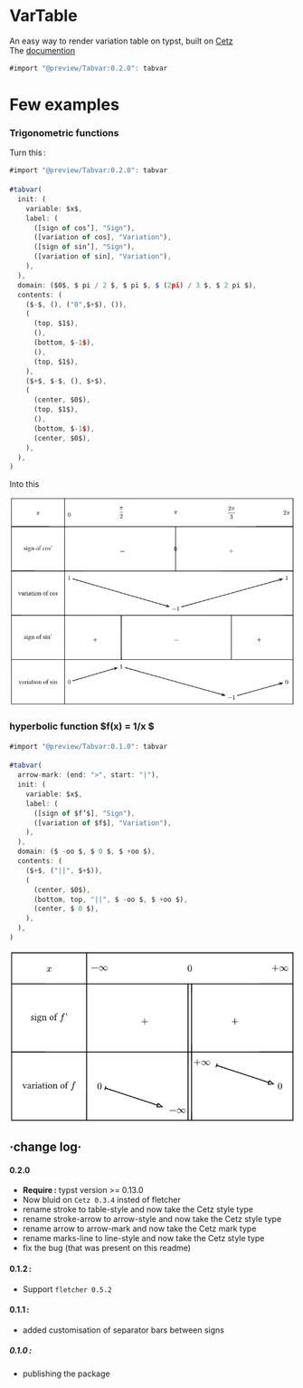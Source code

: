 # VarTable

An easy way to render variation table on typst, built on [Cetz](https://github.com/cetz-package/cetz)\
The [documention](https://github.com/Le-foucheur/Typst-VarTable/blob/main/documentation.pdf)


```js
#import "@preview/Tabvar:0.2.0": tabvar
```
# Few examples

### Trigonometric functions
Turn this :
```js
#import "@preview/Tabvar:0.2.0": tabvar

#tabvar(
  init: (
    variable: $x$,
    label: (
      ([sign of cos’], "Sign"),
      ([variation of cos], "Variation"),
      ([sign of sin’], "Sign"),
      ([variation of sin], "Variation"),
    ),
  ),
  domain: ($0$, $ pi / 2 $, $ pi $, $ (2pi) / 3 $, $ 2 pi $),
  contents: (
    ($-$, (), ("0",$+$), ()),
    (
      (top, $1$),
      (),
      (bottom, $-1$),
      (),
      (top, $1$),
    ),
    ($+$, $-$, (), $+$),
    (
      (center, $0$),
      (top, $1$),
      (),
      (bottom, $-1$),
      (center, $0$),
    ),
  ),
)
```
Into this

![trigonometric function](./examples/trigonometricFunction.png)

### hyperbolic function $f(x) = 1/x $

```js
#import "@preview/Tabvar:0.1.0": tabvar

#tabvar(
  arrow-mark: (end: ">", start: "|"),
  init: (
    variable: $x$,
    label: (
      ([sign of $f’$], "Sign"),
      ([variation of $f$], "Variation"),
    ),
  ),
  domain: ($ -oo $, $ 0 $, $ +oo $),
  contents: (
    ($+$, ("||", $+$)),
    (
      (center, $0$),
      (bottom, top, "||", $ -oo $, $ +oo $),
      (center, $ 0 $),
    ),
  ),
)
```
![hyperbolic function](./examples/hyperbolicFunction.png)

## ·change log·

#### 0.2.0
- **Require :** typst version >= 0.13.0
- Now bluid on `Cetz 0.3.4` insted of fletcher
- rename stroke to table-style and now take the Cetz style type
- rename stroke-arrow to arrow-style and now take the Cetz style type
- rename arrow to arrow-mark and now take the Cetz mark type
- rename marks-line to line-style and now take the Cetz style type
- fix the bug (that was present on this readme)

#### 0.1.2 :
- Support `fletcher 0.5.2`

#### 0.1.1 :
- added customisation of separator bars between signs

##### 0.1.0 :
- publishing the package

